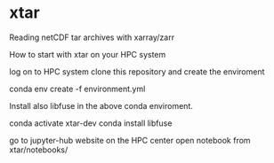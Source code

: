# xtar
Reading  netCDF tar archives with xarray/zarr 


How to start with xtar on your HPC system

log on to HPC system
clone this repository and create the enviroment

conda env create -f environment.yml

Install also libfuse in the above conda enviroment.

conda activate xtar-dev
conda install libfuse

go to jupyter-hub website on the HPC center 
open notebook from xtar/notebooks/



